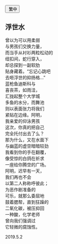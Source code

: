 <div class="poetry-container">

<!-- <a href="#/yx/浮世水">
<button class="language-switcher"><i class="fa fa-file-word-o fa-fw"></i>&nbsp;简中</button>
</a> -->

<a href="#/ver.cht/yx/浮世水">
<button class="language-switcher"><i class="fa fa-file-word-o fa-fw"></i>&nbsp;繁中</button>
</a>

## 浮世水 <span class="footnote" onclick="footnoteFSS()"><i class="fa fa-file-image-o fa-fw pull-right"></i></span>

曾以为可以用柔弱  
与男孩们交换力量，  
而当手从衬衫两粒松动的  
纽扣间，蛇行穿入，  
却总探到一副软肋  
贴身藏着。“忘记心跳吧  
去咂浮世的抑扬格…”  
蓝枪鱼迪斯科与  
喜丧茶，如雨洼，  
汇拢起整个大学城  
多鱼的水分，而舞池  
则以表面张力将我们  
紧贴在边缘。阿明，  
我亲爱的仰泳男孩  
这次，你真的把自己  
完全托付出去了么？  
那为什么，又在水面下  
与幽蓝的虚空暗暗较劲  
我看到你的手在翻覆，  
像受惊的白鸽在祈求  
一座给你腾空的广场。  
阿明，迟早有一天，  
我们再也不会  
以第二人称称呼彼此；  
为恶作剧准备的  
可乐，就那么委屈地  
鼓着腮帮，直到狂躁的  
二氧化碳，被压抑回  
一种酸，化学老师  
曾向我们强调过  
它轻微的腐蚀性。  

<div class="time-note">2019.5.2</div>
</div>
